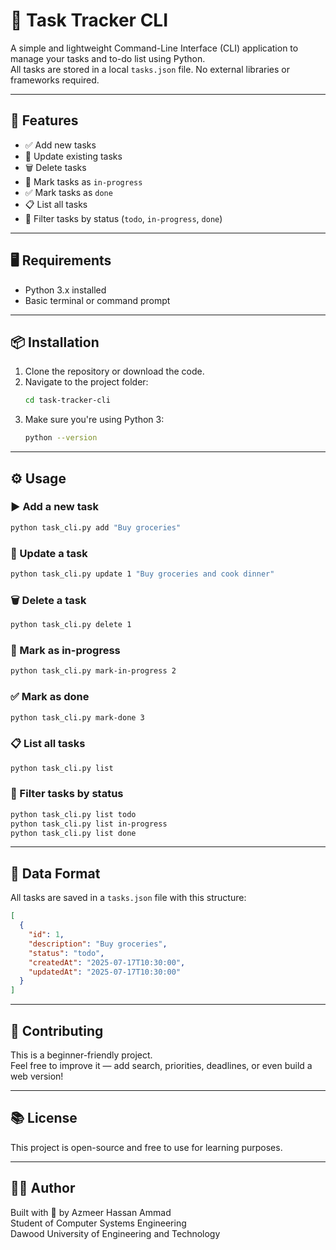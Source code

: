 # 📝 Task Tracker CLI

A simple and lightweight Command-Line Interface (CLI) application to manage your tasks and to-do list using Python.  
All tasks are stored in a local `tasks.json` file. No external libraries or frameworks required.

---

## 🚀 Features

- ✅ Add new tasks
- 📝 Update existing tasks
- 🗑️ Delete tasks
- 🔄 Mark tasks as `in-progress`
- ✅ Mark tasks as `done`
- 📋 List all tasks
- 🎯 Filter tasks by status (`todo`, `in-progress`, `done`)

---

## 🖥️ Requirements

- Python 3.x installed
- Basic terminal or command prompt

---

## 📦 Installation

1. Clone the repository or download the code.
2. Navigate to the project folder:
   ```bash
   cd task-tracker-cli
   ```
3. Make sure you're using Python 3:
   ```bash
   python --version
   ```

---

## ⚙️ Usage

### ▶️ Add a new task
```bash
python task_cli.py add "Buy groceries"
```

### 📝 Update a task
```bash
python task_cli.py update 1 "Buy groceries and cook dinner"
```

### 🗑️ Delete a task
```bash
python task_cli.py delete 1
```

### 🔄 Mark as in-progress
```bash
python task_cli.py mark-in-progress 2
```

### ✅ Mark as done
```bash
python task_cli.py mark-done 3
```

### 📋 List all tasks
```bash
python task_cli.py list
```

### 🎯 Filter tasks by status
```bash
python task_cli.py list todo
python task_cli.py list in-progress
python task_cli.py list done
```

---

## 📁 Data Format

All tasks are saved in a `tasks.json` file with this structure:

```json
[
  {
    "id": 1,
    "description": "Buy groceries",
    "status": "todo",
    "createdAt": "2025-07-17T10:30:00",
    "updatedAt": "2025-07-17T10:30:00"
  }
]
```

---

## 🤝 Contributing

This is a beginner-friendly project.  
Feel free to improve it — add search, priorities, deadlines, or even build a web version!

---

## 📚 License

This project is open-source and free to use for learning purposes.

---

## 👨‍💻 Author

Built with 💙 by Azmeer Hassan Ammad  
Student of Computer Systems Engineering  
Dawood University of Engineering and Technology